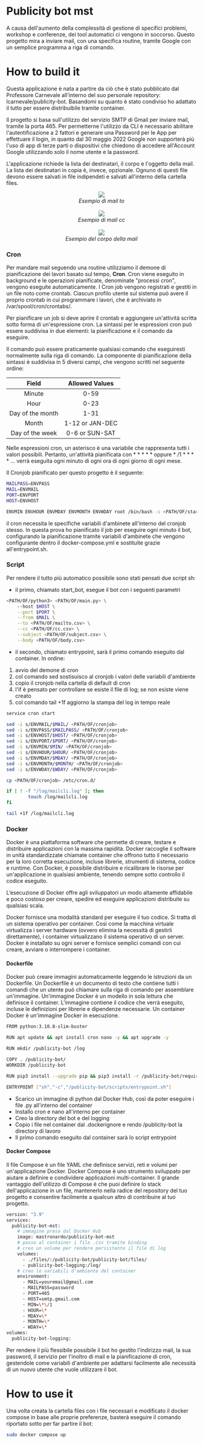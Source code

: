 # Publicity bot mst

A causa dell'aumento della complessità di gestione di specifici problemi, workshop e conferenze, dei tool automatici ci vengono in soccorso. Questo progetto mira a inviare mail, con una specifica routine, tramite Google con un semplice programma a riga di comando.

# How to build it
Questa applicazione è nata a partire da ciò che è stato pubblicato dal Professore Carnevale all'interno del suo personale repository: lcarnevale/publicity-bot.
Basandomi su quanto è stato condiviso ho adattato il tutto per essere distribuibile tramite container.

Il progetto si basa sull'utilizzo del servizio SMTP di Gmail per inviare mail, tramite la porta 465. Per permetterne l'utilizzo da CLI è necessario abilitare l'autentificazione a 2 fattori e generare una Password per le App per effettuare il login, in quanto dal 30 maggio 2022 Google non supporterà più l'uso di app di terze parti o dispositivi che chiedono di accedere all'Account Google utilizzando solo il nome utente e la password.

L'applicazione richiede la lista dei destinatari, il corpo e l'oggetto della mail. La lista dei destinatari in copia è, invece, opzionale.
Ognuno di questi file devono essere salvati in file indipendeti e salvati all'interno della cartella files.

<p align="center">
  <img src="docs/emails-to-sample.png">
  <br>
  <em>Esempio di mail to</em>
  <br> <br>
  <img src="docs/emails-cc-sample.PNG">
  <br>
  <em>Esempio di mail cc</em>
  <br> <br>
  <img src="docs/emails-body-sample.png">
  <br>
  <em>Esempio del corpo della mail</em>
</p>

### Cron
Per mandare mail seguendo una routine utilizziamo il demone di pianificazione dei lavori basato sul tempo, <b>Cron</b>. Cron viene eseguito in background e le operazioni pianificate, denominate "processi cron", vengono eseguite automaticamente.
I Cron job vengono registrati e gestiti in un file noto come crontab. Ciascun profilo utente sul sistema può avere il proprio crontab in cui programmare i lavori, che è archiviato in /var/spool/cron/crontabs/.

Per pianificare un job si deve aprire il crontab e aggiungere un'attività scritta sotto forma di un'espressione cron. La sintassi per le espressioni cron può essere suddivisa in due elementi: la pianificazione e il comando da eseguire.

Il comando può essere praticamente qualsiasi comando che eseguiresti normalmente sulla riga di comando. La componente di pianificazione della sintassi è suddivisa in 5 diversi campi, che vengono scritti nel seguente ordine:

|     Field        | Allowed Values  |
|:----------------:|:---------------:|
| Minute           | 0-59            |
| Hour             | 0-23            |
| Day of the month | 1-31            |
| Month            | 1-12 or JAN-DEC |
| Day of the week  | 0-6 or SUN-SAT  |

Nelle espressioni cron, un asterisco è una variabile che rappresenta tutti i valori possibili. Pertanto, un'attività pianificata con * * * * * oppure * /1 * * * * ... verrà eseguita ogni minuto di ogni ora di ogni giorno di ogni mese.


Il Cronjob pianificato per questo progetto è il seguente:
```bash
MAILPASS=ENVPASS
MAIL=ENVMAIL
PORT=ENVPORT
HOST=ENVHOST

ENVMIN ENVHOUR ENVMDAY ENVMONTH ENVWDAY root /bin/bash -c <PATH/OF/start_bot.sh>
```
il cron necessita le specifiche variabili d'ambinete all'interno del cronjob stesso. In questa prova ho pianificato il job per eseguire ogni minuto il bot, configurando la pianificazione tramite variabili d'ambinete che vengono configurante dentro il docker-compose.yml e sostituite grazie all'entrypoint.sh.

### Script
Per rendere il tutto più automatico possibile sono stati pensati due script sh:
- il primo, chiamato start_bot, esegue il bot con i seguenti parametri
```bash
<PATH/OF/python3> <PATH/OF/main.py> \
    --host $HOST \
    --port $PORT \
    --from $MAIL \
    --to <PATH/OF/mailto.csv> \
    --cc <PATH/OF/cc.csv> \
    --subject <PATH/OF/subject.csv> \
    --body <PATH/OF/body.csv>
```

- il secondo, chiamato entrypoint, sarà il primo comando eseguito dal container. In ordine:
<ol>
	<li>avvio del demone di cron</li>
	<li>col comando sed sostisuisco al cronjob i valori delle variabili d'ambiente</li>
	<li>copio il cronjob nella cartella di default di cron</li>
	<li>l'if è pensato per controllare se esiste il file di log; se non esiste viene creato</li>
	<li>col comando tail +1f aggiorno la stampa del log in tempo reale</li>
</ol>

```bash
service cron start

sed -i s/ENVMAIL/$MAIL/ <PATH/OF/cronjob>
sed -i s/ENVPASS/$MAILPASS/ <PATH/OF/cronjob>
sed -i s/ENVHOST/$HOST/ <PATH/OF/cronjob>
sed -i s/ENVPORT/$PORT/ <PATH/OF/cronjob>
sed -i s/ENVMIN/$MIN/ <PATH/OF/cronjob>
sed -i s/ENVHOUR/$HOUR/ <PATH/OF/cronjob>
sed -i s/ENVMDAY/$MDAY/ <PATH/OF/cronjob>
sed -i s/ENVMONTH/$MONTH/ <PATH/OF/cronjob>
sed -i s/ENVWDAY/$WDAY/ <PATH/OF/cronjob>

cp <PATH/OF/cronjob> /etc/cron.d/

if [ ! -f "/log/mailcli.log" ]; then
        touch /log/mailcli.log
fi

tail +1f /log/mailcli.log
```

### Docker
Docker è una piattaforma software che permette di creare, testare e distribuire applicazioni con la massima rapidità. Docker raccoglie il software in unità standardizzate chiamate container che offrono tutto il necessario per la loro corretta esecuzione, incluse librerie, strumenti di sistema, codice e runtime. Con Docker, è possibile distribuire e ricalibrare le risorse per un'applicazione in qualsiasi ambiente, tenendo sempre sotto controllo il codice eseguito.

L’esecuzione di Docker offre agli sviluppatori un modo altamente affidabile e poco costoso per creare, spedire ed eseguire applicazioni distribuite su qualsiasi scala.

Docker fornisce una modalità standard per eseguire il tuo codice. Si tratta di un sistema operativo per container. Così come la macchina virtuale virtualizza i server hardware (ovvero elimina la necessità di gestirli direttamente), i container virtualizzano il sistema operativo di un server. Docker è installato su ogni server e fornisce semplici comandi con cui creare, avviare o interrompere i container.

#### Dockerfile
Docker può creare immagini automaticamente leggendo le istruzioni da un Dockerfile. Un Dockerfile è un documento di testo che contiene tutti i comandi che un utente può chiamare sulla riga di comando per assemblare un'immagine. Un'immagine Docker è un modello in sola lettura che definisce il container. L'immagine contiene il codice che verrà eseguito, incluse le definizioni per librerie e dipendenze necessarie. Un container Docker è un'immagine Docker in esecuzione.

``` bash
FROM python:3.10.8-slim-buster

RUN apt update && apt install cron nano -y && apt upgrade -y

RUN mkdir /publicity-bot /log

COPY . /publicity-bot/
WORKDIR /publicity-bot

RUN pip3 install --upgrade pip && pip3 install -r /publicity-bot/requirements.txt

ENTRYPOINT ["sh","-c","/publicity-bot/scripts/entrypoint.sh"]
```
- Scarico un immagine di python dal Docker Hub, così da poter eseguire i file .py all'interno del container
- Installo cron e nano all'interno per container
- Creo la directory del bot e del logging
- Copio i file nel container dal .dockerignore e rendo /publicity-bot la directory di lavoro
- Il primo comando eseguito dal container sarà lo script entrypoint

#### Docker Compose
Il file Compose è un file YAML che definisce servizi, reti e volumi per un'applicazione Docker. Docker Compose è uno strumento sviluppato per aiutare a definire e condividere applicazioni multi-container. Il grande vantaggio dell'utilizzo di Compose è che puoi definire lo stack dell'applicazione in un file, mantenerlo nella radice del repository del tuo progetto e consentire facilmente a qualcun altro di contribuire al tuo progetto.

``` bash
version: "3.9"
services:
  publicity-bot-mst:
    # immagine presa dal Docker Hub
    image: mastronardo/publicity-bot-mst
    # passo al container i file .csv tramite binding
    # creo un volume per rendere persistente il file di log
    volumes:
      - ./files/:/publicity-bot/publicity-bot/files/
      - publicity-bot-logging:/log/
    # creo le variabili d'ambiente del container
    environment:
      - MAIL=youremail@gmail.com
      - MAILPASS=password
      - PORT=465
      - HOST=smtp.gmail.com
      - MIN=\*\/1
      - HOUR=\*
      - MDAY=\*
      - MONTH=\*
      - WDAY=\*
volumes:
  publicity-bot-logging:
```
Per rendere il più flessibile possibile il bot ho gestito l'indirizzo mail, la sua password, il servizio per l'inoltro di mail e la pianificazione di cron, gestendole come variabili d'ambiente per adattarsi facilmente alle necessità di un nuovo utente che vuole utilizzare il bot.


# How to use it
Una volta creata la cartella files con i file necessari e modificato il docker compose in base alle proprie preferenze, basterà eseguire il comando riportato sotto per far partire il bot:

```bash
sudo docker compose up
```
